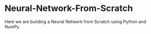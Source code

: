 # Neural-Network-From-Scratch
Here we are building a Neural Network from Scratch using Python and NumPy
